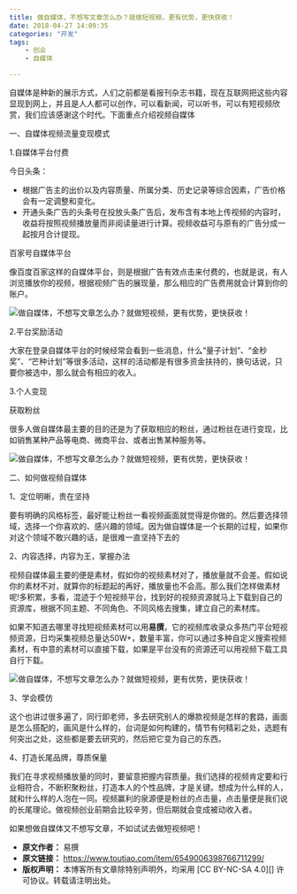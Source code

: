 ```yaml
---
title: 做自媒体，不想写文章怎么办？就做短视频，更有优势，更快获收！
date: 2018-04-27 14:09:35
categories: "开发"
tags:
	- 创业
	- 自媒体

---
```


自媒体是种新的展示方式，人们之前都是看报刊杂志书籍，现在互联网把这些内容显现到网上，并且是人人都可以创作，可以看新闻，可以听书，可以有短视频欣赏，我们应该感谢这个时代。下面重点介绍视频自媒体

一、自媒体视频流量变现模式

1.自媒体平台付费

今日头条：

 *  根据广告主的出价以及内容质量、所属分类、历史记录等综合因素，广告价格会有一定调整和变化。
 *  开通头条广告的头条号在投放头条广告后，发布含有本地上传视频的内容时，收益将按照视频播放量而非阅读量进行计算。视频收益可与原有的广告分成一起按月合计提现。

百家号自媒体平台

像百度百家这样的自媒体平台，则是根据广告有效点击来付费的，也就是说，有人浏览播放你的视频，根据视频广告的展现量，那么相应的广告费用就会计算到你的账户。

![做自媒体，不想写文章怎么办？就做短视频，更有优势，更快获收！][ZIQY-MVMB-2QJZ.jpg]

2.平台奖励活动

大家在登录自媒体平台的时候经常会看到一些消息，什么“量子计划”、“金秒奖”、“芒种计划”等很多活动，这样的活动都是有很多资金扶持的，换句话说，只要你被选中，那么就会有相应的收入。

3.个人变现

获取粉丝

很多人做自媒体最主要的目的还是为了获取相应的粉丝，通过粉丝在进行变现，比如销售某种产品等电商、微商平台、或者出售某种服务等。

![做自媒体，不想写文章怎么办？就做短视频，更有优势，更快获收！][6VMM-QRIA-JEEN.jpg]

二、如何做视频自媒体

1、定位明晰，贵在坚持

要有明确的风格标签，最好能让粉丝一看视频画面就觉得是你做的。然后要选择领域，选择一个你喜欢的、感兴趣的领域。因为做自媒体是一个长期的过程，如果你对这个领域不敢兴趣的话，是很难一直坚持下去的

2、内容选择，内容为王，掌握办法

视频自媒体最主要的便是素材，假如你的视频素材对了，播放量就不会差。假如说你的素材不对，就算你的标题起的再好，播放量也不会高。那么我们怎样做素材呢!多积累，多看，混迹于个短视频平台，找到好的视频资源就马上下载到自己的资源库，根据不同主题、不同角色、不同风格去搜集，建立自己的素材库。

如果不知道去哪里寻找短视频素材可以用**易撰**，它的视频库收录众多热门平台短视频资源，日均采集视频总量达50W+，数量丰富，你可以通过多种自定义搜索视频素材，有中意的素材可以直接下载，如果是平台没有的资源还可以用视频下载工具自行下载。

![做自媒体，不想写文章怎么办？就做短视频，更有优势，更快获收！][UFNU-2ERV-ER7Z.jpg]

3、学会模仿

这个也讲过很多遍了，同行即老师，多去研究别人的爆款视频是怎样的套路，画面是怎么搭配的，画风是什么样的，台词是如何构建的，情节有何精彩之处，选题有何突出之处，这些都是要去研究的，然后把它变为自己的东西。

4、打造长尾品牌，尊质保量

我们在寻求视频播放量的同时，要留意把握内容质量。我们选择的视频肯定要和行业相符合，不断积聚粉丝，打造本人的个性品牌，才是关键。想成为什么样的人，就和什么样的人泡在一同。视频赢利的泉源便是粉丝的点击量，点击量便是我们说的长尾理论。做视频创业前期会比较辛劳，但后期就会变成被动收入者。

如果想做自媒体又不想写文章，不如试试去做短视频吧！


[ZIQY-MVMB-2QJZ.jpg]: /pro/os/crawler/ZIQY-MVMB-2QJZ.jpg
[6VMM-QRIA-JEEN.jpg]: /pro/os/crawler/6VMM-QRIA-JEEN.jpg
[UFNU-2ERV-ER7Z.jpg]: /pro/os/crawler/UFNU-2ERV-ER7Z.jpg
 *  **原文作者：** 易撰
 *  **原文链接：** https://www.toutiao.com/item/6549006398766711299/
 *  **版权声明：** 本博客所有文章除特别声明外，均采用 [CC BY-NC-SA 4.0][] 许可协议。转载请注明出处。
